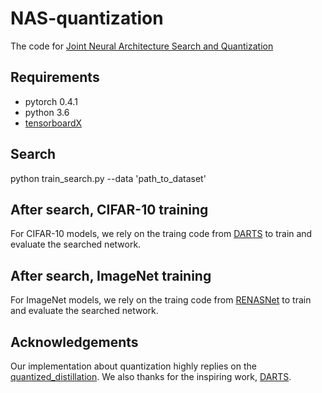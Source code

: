 # NAS-quantization
The code for [Joint Neural Architecture Search and Quantization](https://arxiv.org/abs/1811.09426)

## Requirements
* pytorch 0.4.1
* python 3.6
* [tensorboardX](https://github.com/lanpa/tensorboardX)

## Search
python train_search.py --data 'path_to_dataset'

## After search, CIFAR-10 training
For CIFAR-10 models, we rely on the traing code from [DARTS](https://github.com/quark0/darts) to train and evaluate the searched network.

## After search, ImageNet training
For ImageNet models, we rely on the traing code from [RENASNet](https://github.com/yukang2017/RENAS) to train and evaluate the searched network.

## Acknowledgements
Our implementation about quantization highly replies on the [quantized_distillation](https://github.com/antspy/quantized_distillation). We also thanks for the inspiring work, [DARTS](https://github.com/quark0/darts).
